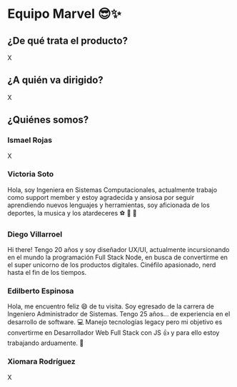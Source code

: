 # **Equipo Marvel** :sunglasses::sparkles:

## ¿De qué trata el producto?

X

## ¿A quién va dirigido?

X

## ¿Quiénes somos?

### **Ismael Rojas**

X

### **Victoria Soto**

Hola, soy Ingeniera en Sistemas Computacionales, actualmente trabajo como support member y estoy agradecida y ansiosa por seguir aprendiendo nuevos lenguajes y herramientas, soy aficionada de los deportes, la musica y los atardeceres :soccer: :musical_note: :city_sunset:

### **Diego Villarroel**

Hi there! Tengo 20 años y soy diseñador UX/UI, actualmente incursionando en el mundo la programación Full Stack Node, en busca de convertirme en el super unicorno de los productos digitales. Cinéfilo apasionado, nerd hasta el fin de los tiempos.

### **Edilberto Espinosa**

Hola, me encuentro feliz :smile: de tu visita. Soy egresado de la carrera de Ingeniero Administrador de Sistemas. Tengo 25 años... de experiencia en el desarrollo de software. :computer: Manejo tecnologías legacy pero mi objetivo es convertirme en Desarrollador Web Full Stack con JS :thumbsup: y para ello estoy trabajando arduamente. :muscle:

### **Xiomara Rodríguez**

X
